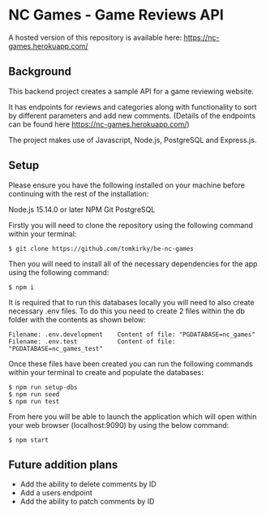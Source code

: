 # NC Games - Game Reviews API

A hosted version of this repository is available here: https://nc-games.herokuapp.com/

## Background

This backend project creates a sample API for a game reviewing website.

It has endpoints for reviews and categories along with functionality to sort by different parameters and add new comments. (Details of the endpoints can be found here https://nc-games.herokuapp.com/)

The project makes use of Javascript, Node.js, PostgreSQL and Express.js.

## Setup

Please ensure you have the following installed on your machine before continuing with the rest of the installation:

Node.js 15.14.0 or later
NPM
Git
PostgreSQL

Firstly you will need to clone the repository using the following command within your terminal:

```
$ git clone https://github.com/tomkirky/be-nc-games
```

Then you will need to install all of the necessary dependencies for the app using the following command:

```
$ npm i
```

It is required that to run this databases locally you will need to also create necessary .env files. To do this you need to create 2 files within the db folder with the contents as shown below:

```
Filename: .env.development    Content of file: "PGDATABASE=nc_games"
Filename: .env.test           Content of file: "PGDATABASE=nc_games_test"
```

Once these files have been created you can run the following commands within your terminal to create and populate the databases:

```
$ npm run setup-dbs
$ npm run seed
$ npm run test
```

From here you will be able to launch the application which will open within your web browser (localhost:9090) by using the below command:

```
$ npm start
```

## Future addition plans

- Add the ability to delete comments by ID
- Add a users endpoint
- Add the ability to patch comments by ID
